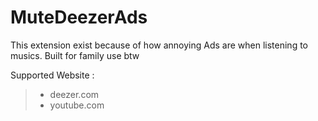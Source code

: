 # MuteDeezerAds

This extension exist because of how annoying Ads are when listening to musics.
Built for family use btw

Supported Website :
> - deezer.com
> - youtube.com
